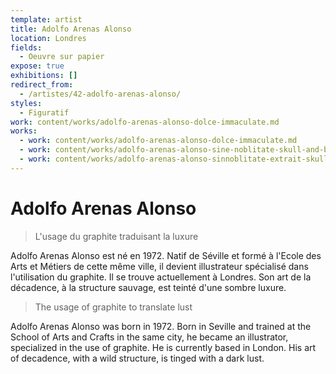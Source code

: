 ```yaml
---
template: artist
title: Adolfo Arenas Alonso
location: Londres
fields:
  - Oeuvre sur papier
expose: true
exhibitions: []
redirect_from:
  - /artistes/42-adolfo-arenas-alonso/
styles:
  - Figuratif
work: content/works/adolfo-arenas-alonso-dolce-immaculate.md
works:
  - work: content/works/adolfo-arenas-alonso-dolce-immaculate.md
  - work: content/works/adolfo-arenas-alonso-sine-noblitate-skull-and-bird.md
  - work: content/works/adolfo-arenas-alonso-sinnoblitate-extrait-skull-and-bird.md
---
```


# Adolfo Arenas Alonso

> L'usage du graphite traduisant la luxure

Adolfo Arenas Alonso est né en 1972. Natif de Séville et formé à l'Ecole des Arts et Métiers de cette même ville, il devient illustrateur spécialisé dans l'utilisation du graphite. Il se trouve actuellement à Londres. Son art de la décadence, à la structure sauvage, est teinté d'une sombre luxure.

> The usage of graphite to translate lust

Adolfo Arenas Alonso was born in 1972. Born in Seville and trained at the School of Arts and Crafts in the same city, he became an illustrator, specialized in the use of graphite. He is currently based in London. His art of decadence, with a wild structure, is tinged with a dark lust.
